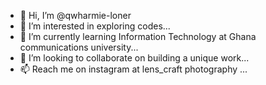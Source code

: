 - 👋 Hi, I’m @qwharmie-loner
- 👀 I’m interested in exploring codes...
- 🌱 I’m currently learning Information Technology at Ghana communications university...
- 💞️ I’m looking to collaborate on building a unique work...
- 📫 Reach me on instagram at lens_craft photography ...

<!---
qwharmie-loner/qwharmie-loner is a ✨ special ✨ repository because its `README.md` (this file) appears on your GitHub profile.
You can click the Preview link to take a look at your changes.
--->
